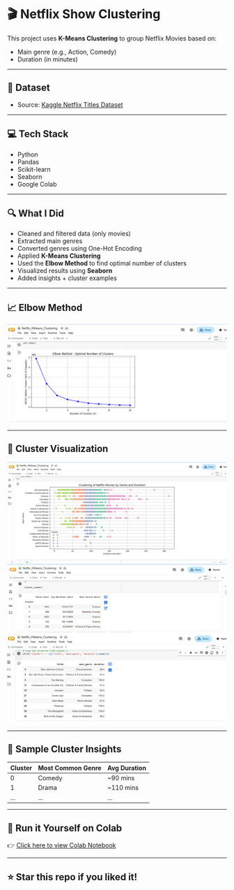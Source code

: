 # 🎬 Netflix Show Clustering

This project uses **K-Means Clustering** to group Netflix Movies based on:

- Main genre (e.g., Action, Comedy)
- Duration (in minutes)

---

## 📂 Dataset

- Source: [Kaggle Netflix Titles Dataset](https://www.kaggle.com/datasets/shivamb/netflix-shows)

---

## 💻 Tech Stack

- Python
- Pandas
- Scikit-learn
- Seaborn
- Google Colab

---

## 🔍 What I Did

- Cleaned and filtered data (only movies)
- Extracted main genres
- Converted genres using One-Hot Encoding
- Applied **K-Means Clustering**
- Used the **Elbow Method** to find optimal number of clusters
- Visualized results using **Seaborn**
- Added insights + cluster examples

---

## 📈 Elbow Method

![elbow](elbow_plot.png)

---

## 🎨 Cluster Visualization

![cluster](cluster1_plot.png)
![cluster](cluster2_plot.png)
![cluster](cluster3_plot.png)

---

## 🧠 Sample Cluster Insights

| Cluster | Most Common Genre | Avg Duration |
|---------|-------------------|--------------|
| 0       | Comedy            | ~90 mins     |
| 1       | Drama             | ~110 mins    |
| ...     | ...               | ...          |

---

## 🔗 Run it Yourself on Colab

👉 [Click here to view Colab Notebook](https://colab.research.google.com/drive/12VgQ1ZzvvZRSiAccNbpQbWycvXvsjgnj?usp=sharing)

---

## ⭐️ Star this repo if you liked it!
